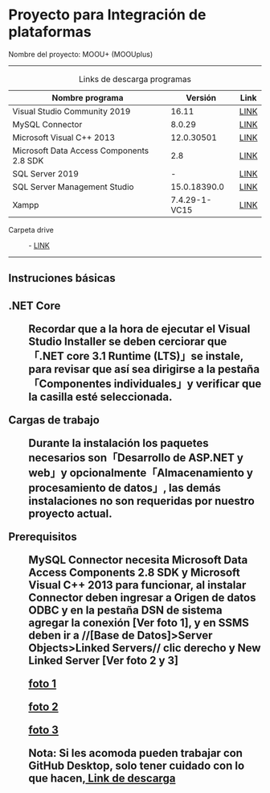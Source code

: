 <h1>Proyecto para Integración de plataformas</h1>

<p>Nombre del proyecto: MOOU+ (MOOUplus)<p>
<hr>

<table>
  <caption>Links de descarga programas</caption>
  <thead>
    <tr>
      <th>Nombre programa</th>
      <th>Versión</th>
      <th>Link</th>
    </tr>
  </thead>
  <tbody>
    <!-- Visual Studio 2019 -->
    <tr>
      <td>Visual Studio Community 2019</td>
      <td>16.11</td>
      <td><a href="https://drive.google.com/drive/folders/1oJJdjIEf9Ut2XkMDi604CdKXRf677eRq?usp=sharing" target="_blank">LINK</a></td>
    </tr>
    <!-- MySQL Connectos -->
    <tr>
      <td>MySQL Connector</td>
      <td>8.0.29</td>
      <td><a href="https://drive.google.com/file/d/1L5cI973VZbuOEX0dg2RgMVufCldVdLWu/view?usp=sharing" target="_blank">LINK</a></td>
    </tr>
    <!-- Prerequisito 1 -->
    <tr>
      <td>Microsoft Visual C++ 2013</td>
      <td>12.0.30501</td>
      <td><a href="https://drive.google.com/file/d/1x32tCSUMBar-wc5h2-NvUN1b-grH_bog/view?usp=sharing" target="_blank">LINK</a></td>
    </tr>
    <!-- Prerequisito 2 -->
    <tr>
      <td>Microsoft Data Access Components 2.8 SDK</td>
      <td>2.8</td>
      <td><a href="https://drive.google.com/file/d/1o7-7mX1nv_bbOFEvUSPTfSWhLUKHErGm/view?usp=sharing" target="_blank">LINK</a></td>
    </tr>
    <!-- SQL Server 2019 -->
    <tr>
      <td>SQL Server 2019</td>
      <td>-</td>
      <td><a href="https://drive.google.com/file/d/1Nm7KAWRn3ANE9pRnKb8Fibs_eZpi4uop/view?usp=sharing" target="_blank">LINK</a></td>
    </tr>
    <!-- SQL Server Management Studio -->
    <tr>
      <td>SQL Server Management Studio</td>
      <td>15.0.18390.0</td>
      <td><a href="https://drive.google.com/file/d/1jpnPQfO2YuKSwFVfr_dzRLqJBsuIXFH5/view?usp=sharing" target="_blank">LINK</a></td>
    </tr>
    <!-- Xampp -->
    <tr>
      <td>Xampp</td>
      <td>7.4.29-1-VC15</td>
      <td><a href="https://drive.google.com/file/d/1ZreIc4XkLFW_0RXPJMjR3XYYLBTNL9V5/view?usp=sharing" target="_blank">LINK</a></td>
    </tr>
  </tbody>
</table>

<dl>
  <dt><p>Carpeta drive</p></dt>
  <dd><p>- <a href="https://drive.google.com/drive/folders/1wOnj8perfi1qiWLO5Q5xTsoOZFgVw5kL?usp=sharing"> LINK </a></p></dd>
</dl>
 
<hr>
<h2>Instruciones básicas<h2>
<dl>
  
  <dt><p>.NET Core</p></dt>
  <dd><p>Recordar que a la hora de ejecutar el Visual Studio Installer se deben cerciorar que「.NET core 3.1 Runtime (LTS)」se instale, para revisar que así sea dirigirse a la pestaña「Componentes individuales」y verificar que la casilla esté seleccionada.</p></dd>

  <dt><p>Cargas de trabajo</p></dt>
  <dd><p>Durante la instalación los paquetes necesarios son「Desarrollo de ASP.NET y web」y opcionalmente「Almacenamiento y procesamiento de datos」, las demás instalaciones no son requeridas por nuestro proyecto actual.</p></dd>
  
  <dt><p>Prerequisitos</p><dt>
  <dd><p>MySQL Connector necesita Microsoft Data Access Components 2.8 SDK y Microsoft Visual C++ 2013 para funcionar, al instalar Connector deben ingresar a Origen de datos ODBC y en la pestaña DSN de sistema agregar la conexión [Ver foto 1], y en SSMS deben ir a //[Base de Datos]>Server Objects>Linked Servers// clic derecho y New Linked Server [Ver foto 2 y 3]</p><dd>
  
  
  <p> <a href="https://imgur.com/a/5iD0JZt">foto 1</a></p>
  
  <p> <a href="https://imgur.com/a/bgPUdGE">foto 2</a></p>
  
  <p> <a href="https://imgur.com/a/5iD0JZt">foto 3</a></p>
  
  <p>Nota: Si les acomoda pueden trabajar con GitHub Desktop, solo tener cuidado con lo que hacen,<a href="https://desktop.github.com" target="_blank"> Link de descarga</a></p>
</dl>
  
  
